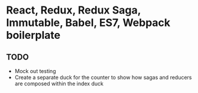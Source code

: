 # React, Redux, Redux Saga, Immutable, Babel, ES7, Webpack boilerplate

## TODO
* Mock out testing
* Create a separate duck for the counter to show how sagas and reducers are composed within the index duck

